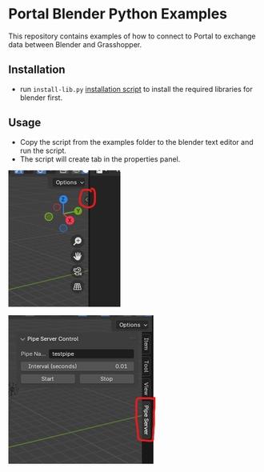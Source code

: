 # Portal Blender Python Examples
This repository contains examples of how to connect to Portal to exchange data between Blender and Grasshopper.

## Installation
- run `install-lib.py` [installation script](/Example/python-blender/install-lib.py) to install the required libraries for blender first.

## Usage
- Copy the script from the examples folder to the blender text editor and run the script.
- The script will create tab in the properties panel.

![alt text](/docs/images/screenshot-blender-prop-triangle.png)


![alt text](/docs/images/screenshot-blender-prop-panel.png)